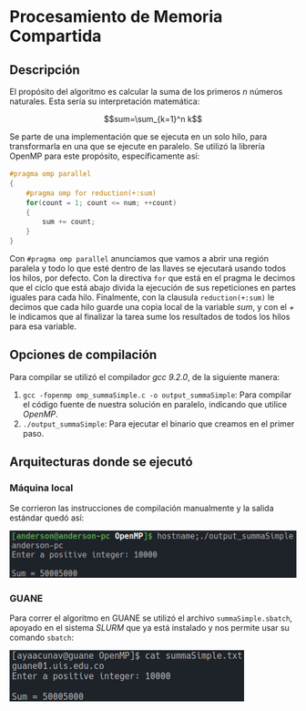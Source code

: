 # Procesamiento de Memoria Compartida

## Descripción
El propósito del algoritmo es calcular la suma de los primeros *n* números naturales. Esta sería su 
interpretación matemática:

```math
sum=\sum_{k=1}^n k
```

Se parte de una implementación que se ejecuta en un solo hilo, para transformarla en una que se ejecute en 
paralelo. Se utilizó la librería OpenMP para este propósito, específicamente así:

```c
#pragma omp parallel
{
    #pragma omp for reduction(+:sum)
    for(count = 1; count <= num; ++count)
    {
        sum += count;
    }
}
```

Con `#pragma omp parallel` anunciamos que vamos a abrir una región paralela y todo lo que esté dentro de 
las llaves se ejecutará usando todos los hilos, por defecto. Con la directiva `for` que está en el pragma le 
decimos que el ciclo que está abajo divida la ejecución de sus repeticiones en partes iguales para cada hilo. 
Finalmente, con la clausula `reduction(+:sum)` le decimos que cada hilo guarde una copia local de la variable 
*sum*, y con el *+* le indicamos que al finalizar la tarea sume los resultados de todos los hilos para esa 
variable.

## Opciones de compilación
Para compilar se utilizó el compilador *gcc 9.2.0*, de la siguiente manera:
1. `gcc -fopenmp omp_summaSimple.c -o output_summaSimple`: Para compilar el código fuente de nuestra 
solución en paralelo, indicando que utilice *OpenMP*.
2. `./output_summaSimple`: Para ejecutar el binario que creamos en el primer paso.

## Arquitecturas donde se ejecutó
### Máquina local
Se corrieron las instrucciones de compilación manualmente y la salida estándar quedó así:

![Ejecución en local](./recursos/local.png)

### GUANE
Para correr el algoritmo en GUANE se utilizó el archivo `summaSimple.sbatch`, apoyado en el sistema *SLURM* 
que ya está instalado y nos permite usar su comando `sbatch`:

![Ejecución en GUANE](./recursos/guane.png)

